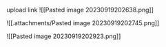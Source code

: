 upload link
![[Pasted image 20230919202638.png]]


![[.attachments/Pasted image 20230919202745.png]]


![[Pasted image 20230919202923.png]]



